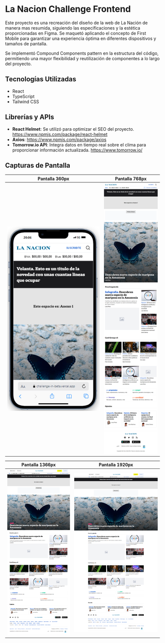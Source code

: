 # La Nacion Challenge Frontend

Este proyecto es una recreación del diseño de la web de La Nación de manera mas resumida, siguiendo las especificaciones y la estética proporcionadas en Figma. Se maquetó aplicando el concepto de First Mobile para garantizar una experiencia óptima en diferentes dispositivos y tamaños de pantalla.

Se implementó Compound Components pattern en la estructura del código, permitiendo una mayor flexibilidad y reutilización de componentes a lo largo del proyecto.

## Tecnologías Utilizadas

- React
- TypeScript
- Tailwind CSS

## Librerías y APIs

- **React Helmet**: Se utilizó para optimizar el SEO del proyecto. https://www.npmjs.com/package/react-helmet
- **Axios**: https://www.npmjs.com/package/axios
- **Tomorrow.io API**: Integra datos en tiempo real sobre el clima para proporcionar información actualizada. https://www.tomorrow.io/

## Capturas de Pantalla

| Pantalla 360px              | Pantalla 768px              |
|-----------------------------|-----------------------------|
| <img src="./phone.PNG" alt="Pantalla 360px" width="360"> | <img src="./tablet.png" alt="Pantalla 768px" width="100%"> |

| Pantalla 1366px             | Pantalla 1920px             |
|-----------------------------|-----------------------------|
| <img src="./notebook.png" alt="Pantalla 1366px" width="100%"> | <img src="./desktop.png" alt="Pantalla 1920px" width="100%"> |


